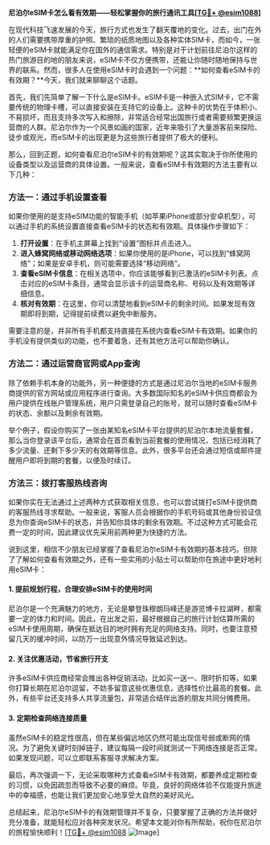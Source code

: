 **尼泊尔eSIM卡怎么看有效期——轻松掌握你的旅行通讯工具[[TG💪+ @esim1088](https://t.me/s/esim1088)]**

在现代科技飞速发展的今天，旅行方式也发生了翻天覆地的变化。过去，出门在外的人们需要携带厚重的护照、繁琐的纸质地图以及各种实体SIM卡，而如今，一张轻便的eSIM卡就能满足你在国外的通信需求。特别是对于计划前往尼泊尔这样的热门旅游目的地的朋友来说，eSIM卡不仅方便携带，还能让你随时随地保持与世界的联系。然而，很多人在使用eSIM卡时会遇到一个问题：**如何查看eSIM卡的有效期？**今天，我们就来聊聊这个话题。

首先，我们先简单了解一下什么是eSIM卡。eSIM卡是一种嵌入式SIM卡，它不需要传统的物理卡槽，可以直接安装在支持它的设备上。这种卡的优势在于体积小、不易损坏，而且支持多次写入和擦除，非常适合经常出国旅行或者需要频繁更换运营商的人群。尼泊尔作为一个风景如画的国家，近年来吸引了大量游客前来探险、徒步或观光，而eSIM卡的出现更是为这些旅行者提供了极大的便利。

那么，回到正题，如何查看尼泊尔eSIM卡的有效期呢？这其实取决于你所使用的设备类型以及运营商的具体设置。一般来说，查看eSIM卡有效期的方法主要有以下几种：

### 方法一：通过手机设置查看

如果你使用的是支持eSIM功能的智能手机（如苹果iPhone或部分安卓机型），可以通过手机的系统设置直接查看eSIM卡的状态和有效期。具体操作步骤如下：

1. **打开设置**：在手机主屏幕上找到“设置”图标并点击进入。
2. **进入蜂窝网络或移动网络选项**：如果你使用的是iPhone，可以找到“蜂窝网络”；如果是安卓手机，则可能需要选择“移动网络”。
3. **查看eSIM卡信息**：在相关选项中，你应该能够看到已激活的eSIM卡列表。点击对应的eSIM卡条目，通常会显示该卡的运营商名称、号码以及有效期等详细信息。
4. **核对有效期**：在这里，你可以清楚地看到eSIM卡的剩余时间。如果发现有效期即将到期，记得提前续费以避免中断服务。

需要注意的是，并非所有手机都支持直接在系统内查看eSIM卡有效期。如果你的手机没有提供类似的功能，也不要着急，还有其他方法可以帮助你确认。

### 方法二：通过运营商官网或App查询

除了依赖手机本身的功能外，另一种便捷的方式是通过尼泊尔当地的eSIM卡服务商提供的官方网站或应用程序进行查询。大多数国际知名的eSIM卡供应商都会为用户提供在线账户管理系统，用户只需登录自己的账号，就可以随时查看eSIM卡的状态、余额以及剩余有效期。

举个例子，假设你购买了一张由某知名eSIM卡平台提供的尼泊尔本地流量套餐，那么当你登录该平台后，通常会在首页看到当前套餐的使用情况，包括已经消耗了多少流量、还剩下多少天的有效期等信息。此外，很多平台还会通过短信或邮件提醒用户即将到期的套餐，以便及时续订。

### 方法三：拨打客服热线咨询

如果你实在无法通过上述两种方式获取相关信息，也可以尝试拨打eSIM卡提供商的客服热线寻求帮助。一般来说，客服人员会根据你的手机号码或其他身份验证信息为你查询eSIM卡的状态，并告知你具体的剩余有效期。不过这种方式可能会花费一定的时间，因此建议优先采用前两种更为快捷的方法。

说到这里，相信不少朋友已经掌握了查看尼泊尔eSIM卡有效期的基本技巧。但除了了解如何查看有效期之外，还有一些实用的小贴士可以帮助你在旅途中更好地利用eSIM卡：

#### 1. 提前规划行程，合理安排eSIM卡的使用时间

尼泊尔是一个充满魅力的地方，无论是攀登珠穆朗玛峰还是游览博卡拉湖畔，都需要一定的体力和时间。因此，在出发之前，最好根据自己的旅行计划估算所需的eSIM卡使用周期，确保在抵达目的地时拥有充足的网络支持。同时，也要注意预留几天的缓冲时间，以防万一出现意外情况导致延迟到达。

#### 2. 关注优惠活动，节省旅行开支

许多eSIM卡供应商经常会推出各种促销活动，比如买一送一、限时折扣等。如果你打算长期在尼泊尔逗留，不妨多留意这些优惠信息，选择性价比最高的套餐。此外，有些平台还支持多人共享流量包，非常适合结伴出游的朋友共同分摊费用。

#### 3. 定期检查网络连接质量

虽然eSIM卡的稳定性很高，但在某些偏远地区仍然可能出现信号弱或断网的情况。为了避免关键时刻掉链子，建议每隔一段时间就测试一下网络连接是否正常。如果发现问题，可以立即联系客服寻求解决方案。

最后，再次强调一下，无论采取哪种方式查看eSIM卡有效期，都要养成定期检查的习惯，以免因疏忽而导致不必要的麻烦。毕竟，良好的网络体验不仅能提升旅途中的幸福感，也能让我们更加安心地享受大自然的美好风光。

总结起来，尼泊尔eSIM卡的有效期管理并不复杂，只要掌握了正确的方法并做好充分准备，就能轻松应对各种突发状况。希望本文能对你有所帮助，祝你在尼泊尔的旅程愉快顺利！[[TG💪+ @esim1088](https://t.me/s/esim1088) ![Image](https://i.postimg.cc/4NQfJmqS/Snipaste-2025-05-13-00-14-12.png)]